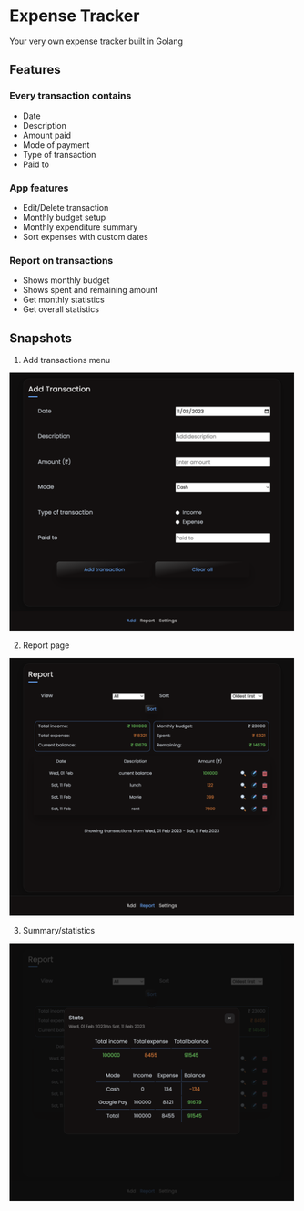 # Expense Tracker

Your very own expense tracker built in Golang

## Features

### Every transaction contains

- Date
- Description
- Amount paid
- Mode of payment
- Type of transaction
- Paid to

### App features

- Edit/Delete transaction
- Monthly budget setup
- Monthly expenditure summary
- Sort expenses with custom dates

### Report on transactions

- Shows monthly budget
- Shows spent and remaining amount
- Get monthly statistics
- Get overall statistics

## Snapshots

1. Add transactions menu

<img src="out/1.png" alt="Add transaction menu" width="500"/>

<br />

2. Report page

<img src="out/2.png" alt="Report page" width="500"/>

<br />

3. Summary/statistics

<img src="out/3.png" alt="Summary or statistics for month" width="500"/>

